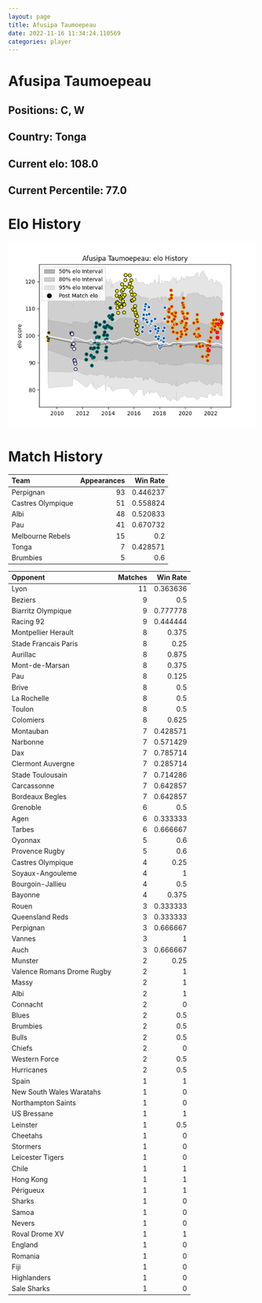```yaml
---  
layout: page  
title: Afusipa Taumoepeau  
date: 2022-11-16 11:34:24.110569  
categories: player  
---
```

# Afusipa Taumoepeau

## Positions: C, W

## Country: Tonga

## Current elo: 108.0

## Current Percentile: 77.0

# Elo History


![elo history](history_AfusipaTaumoepeau.png)
# Match History


| Team              |   Appearances |   Win Rate |
|:------------------|--------------:|-----------:|
| Perpignan         |            93 |   0.446237 |
| Castres Olympique |            51 |   0.558824 |
| Albi              |            48 |   0.520833 |
| Pau               |            41 |   0.670732 |
| Melbourne Rebels  |            15 |   0.2      |
| Tonga             |             7 |   0.428571 |
| Brumbies          |             5 |   0.6      |

| Opponent                   |   Matches |   Win Rate |
|:---------------------------|----------:|-----------:|
| Lyon                       |        11 |   0.363636 |
| Beziers                    |         9 |   0.5      |
| Biarritz Olympique         |         9 |   0.777778 |
| Racing 92                  |         9 |   0.444444 |
| Montpellier Herault        |         8 |   0.375    |
| Stade Francais Paris       |         8 |   0.25     |
| Aurillac                   |         8 |   0.875    |
| Mont-de-Marsan             |         8 |   0.375    |
| Pau                        |         8 |   0.125    |
| Brive                      |         8 |   0.5      |
| La Rochelle                |         8 |   0.5      |
| Toulon                     |         8 |   0.5      |
| Colomiers                  |         8 |   0.625    |
| Montauban                  |         7 |   0.428571 |
| Narbonne                   |         7 |   0.571429 |
| Dax                        |         7 |   0.785714 |
| Clermont Auvergne          |         7 |   0.285714 |
| Stade Toulousain           |         7 |   0.714286 |
| Carcassonne                |         7 |   0.642857 |
| Bordeaux Begles            |         7 |   0.642857 |
| Grenoble                   |         6 |   0.5      |
| Agen                       |         6 |   0.333333 |
| Tarbes                     |         6 |   0.666667 |
| Oyonnax                    |         5 |   0.6      |
| Provence Rugby             |         5 |   0.6      |
| Castres Olympique          |         4 |   0.25     |
| Soyaux-Angouleme           |         4 |   1        |
| Bourgoin-Jallieu           |         4 |   0.5      |
| Bayonne                    |         4 |   0.375    |
| Rouen                      |         3 |   0.333333 |
| Queensland Reds            |         3 |   0.333333 |
| Perpignan                  |         3 |   0.666667 |
| Vannes                     |         3 |   1        |
| Auch                       |         3 |   0.666667 |
| Munster                    |         2 |   0.25     |
| Valence Romans Drome Rugby |         2 |   1        |
| Massy                      |         2 |   1        |
| Albi                       |         2 |   1        |
| Connacht                   |         2 |   0        |
| Blues                      |         2 |   0.5      |
| Brumbies                   |         2 |   0.5      |
| Bulls                      |         2 |   0.5      |
| Chiefs                     |         2 |   0        |
| Western Force              |         2 |   0.5      |
| Hurricanes                 |         2 |   0.5      |
| Spain                      |         1 |   1        |
| New South Wales Waratahs   |         1 |   0        |
| Northampton Saints         |         1 |   0        |
| US Bressane                |         1 |   1        |
| Leinster                   |         1 |   0.5      |
| Cheetahs                   |         1 |   0        |
| Stormers                   |         1 |   0        |
| Leicester Tigers           |         1 |   0        |
| Chile                      |         1 |   1        |
| Hong Kong                  |         1 |   1        |
| Périgueux                  |         1 |   1        |
| Sharks                     |         1 |   0        |
| Samoa                      |         1 |   0        |
| Nevers                     |         1 |   0        |
| Roval Drome XV             |         1 |   1        |
| England                    |         1 |   0        |
| Romania                    |         1 |   0        |
| Fiji                       |         1 |   0        |
| Highlanders                |         1 |   0        |
| Sale Sharks                |         1 |   0        |